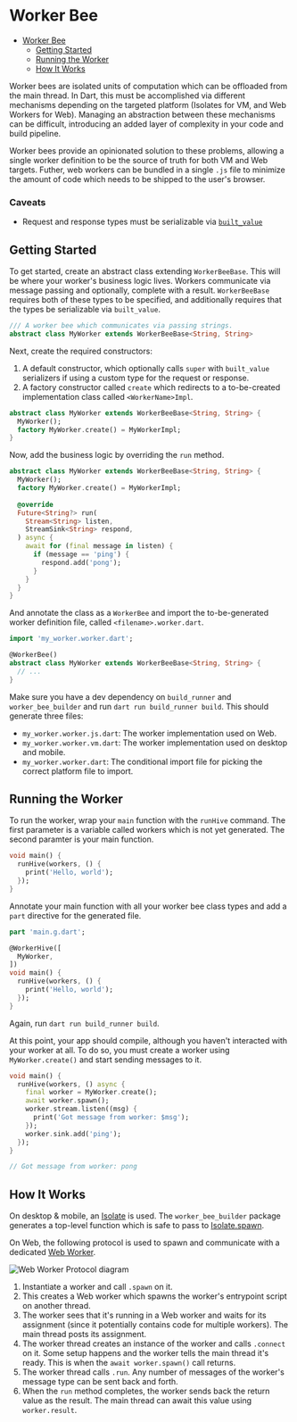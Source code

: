 # Worker Bee

- [Worker Bee](#worker-bee)
  - [Getting Started](#getting-started)
  - [Running the Worker](#running-the-worker)
  - [How It Works](#how-it-works)

Worker bees are isolated units of computation which can be offloaded from the main thread. In Dart, this must be accomplished via different mechanisms depending on the targeted platform (Isolates for VM, and Web Workers for Web). Managing an abstraction between these mechanisms can be difficult, introducing an added layer of complexity in your code and build pipeline.

Worker bees provide an opinionated solution to these problems, allowing a single worker definition to be the source of truth for both VM and Web targets. Futher, web workers can be bundled in a single `.js` file to minimize the amount of code which needs to be shipped to the user's browser.

### Caveats
- Request and response types must be serializable via [`built_value`](https://pub.dev/packages/built_value)

## Getting Started

To get started, create an abstract class extending `WorkerBeeBase`. This will be where your worker's business logic lives. Workers communicate via message passing and optionally, complete with a result. `WorkerBeeBase` requires both of these types to be specified, and additionally requires that the types be serializable via `built_value`.

```dart
/// A worker bee which communicates via passing strings.
abstract class MyWorker extends WorkerBeeBase<String, String>
```

Next, create the required constructors:
1. A default constructor, which optionally calls `super` with `built_value` serializers if using a custom type for the request or response.
2. A factory constructor called `create` which redirects to a to-be-created implementation class called `<WorkerName>Impl`.

```dart
abstract class MyWorker extends WorkerBeeBase<String, String> {
  MyWorker();
  factory MyWorker.create() = MyWorkerImpl;
}
```

Now, add the business logic by overriding the `run` method.

```dart
abstract class MyWorker extends WorkerBeeBase<String, String> {
  MyWorker();
  factory MyWorker.create() = MyWorkerImpl;
  
  @override
  Future<String?> run(
    Stream<String> listen,
    StreamSink<String> respond,
  ) async {
    await for (final message in listen) {
      if (message == 'ping') {
        respond.add('pong');
      }
    }
  }
}
```

And annotate the class as a `WorkerBee` and import the to-be-generated worker definition file, called `<filename>.worker.dart`.

```dart
import 'my_worker.worker.dart';

@WorkerBee()
abstract class MyWorker extends WorkerBeeBase<String, String> {
  // ...
}
```

Make sure you have a dev dependency on `build_runner` and `worker_bee_builder` and run `dart run build_runner build`. This should generate three files:
- `my_worker.worker.js.dart`: The worker implementation used on Web.
- `my_worker.worker.vm.dart`: The worker implementation used on desktop and mobile.
- `my_worker.worker.dart`: The conditional import file for picking the correct platform file to import.

## Running the Worker

To run the worker, wrap your `main` function with the `runHive` command. The first parameter is a variable called workers which is not yet generated. The second paramter is your main function.

```dart
void main() {
  runHive(workers, () {
    print('Hello, world');
  });
}
```

Annotate your main function with all your worker bee class types and add a `part` directive for the generated file.

```dart
part 'main.g.dart';

@WorkerHive([
  MyWorker,
])
void main() {
  runHive(workers, () {
    print('Hello, world');
  });
}
```

Again, run `dart run build_runner build`.

At this point, your app should compile, although you haven't interacted with your worker at all. To do so, you must create a worker using `MyWorker.create()` and start sending messages to it.

```dart
void main() {
  runHive(workers, () async {
    final worker = MyWorker.create();
    await worker.spawn();
    worker.stream.listen((msg) {
      print('Got message from worker: $msg');
    });
    worker.sink.add('ping');
  });
}

// Got message from worker: pong
```

## How It Works

On desktop & mobile, an [Isolate](https://api.dart.dev/stable/dart-isolate/Isolate-class.html) is used. The `worker_bee_builder` package generates a top-level function which is safe to pass to [Isolate.spawn](https://api.dart.dev/stable/dart-isolate/Isolate/spawn.html).

On Web, the following protocol is used to spawn and communicate with a dedicated [Web Worker](https://developer.mozilla.org/en-US/docs/Web/API/Web_Workers_API).

![Web Worker Protocol diagram](/docs/worker.png)

1. Instantiate a worker and call `.spawn` on it.
2. This creates a Web worker which spawns the worker's entrypoint script on another thread.
3. The worker sees that it's running in a Web worker and waits for its assignment (since it potentially contains code for multiple workers). The main thread posts its assignment.
4. The worker thread creates an instance of the worker and calls `.connect` on it. Some setup happens and the worker tells the main thread it's ready. This is when the `await worker.spawn()` call returns.
5. The worker thread calls `.run`. Any number of messages of the worker's message type can be sent back and forth.
6. When the `run` method completes, the worker sends back the return value as the result. The main thread can await this value using `worker.result`.
